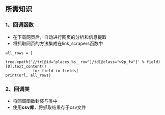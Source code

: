 ## 所需知识  

### 1、回调函数

- 在下载网页后，自动进行网页的分析和信息提取
- 将抓取网页的方法集成在link_scrapers函数中


```
all_rows = [
            tree.xpath('//tr[@id="places_%s__row"]/td[@class="w2p_fw"]' % field)[0].text_content()
            for field in fields]
print(url, all_rows)
```


### 2、回调类
- 将回调函数封装与类中
- 使用**csv库**，将抓取结果存于csv文件